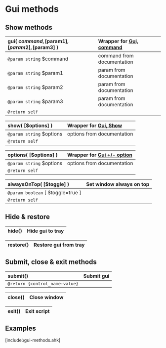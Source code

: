 # Gui methods  
## Show methods  

| __gui__( $command, [$param1], [$param2], [$param3] )	|Wrapper for [Gui, command](https://autohotkey.com/docs/commands/Gui.htm)	|  
|:---	|:---	|  
|`@param string` $command	|command from documentation	|  
|`@param string` $param1	|param from documentation	|  
|`@param string` $param2	|param from documentation	|  
|`@param string` $param3	|param from documentation	|  
|`@return self`	|	|  


| __show__( [$options] )	|Wrapper for [Gui, Show](https://autohotkey.com/docs/commands/Gui.htm#Show)	|  
|:---	|:---	|  
|`@param string` $options	|options from documentation	|  
|`@return self`	|	|  

| __options__( [$options] )	|Wrapper for [Gui +/- option](https://autohotkey.com/docs/commands/Gui.htm#Options)	|  
|:---	|:---	|  
|`@param string` $options	|options from documentation	|  
|`@return self`	|	|  


| __alwaysOnTop__( [$toggle] )	|Set window always on top	|  
|:---	|:---	|  
|`@param boolean` [ $toggle=true ]	|	|  
|`@return self`	|	|  

##  Hide & restore  

| __hide__()	|Hide gui to tray	|  
|:---	|:---	|  


| __restore__()	|Restore gui from tray	|  
|:---	|:---	|  


##  Submit, close & exit methods  

| __submit__()	|Submit gui	|  
|:---	|:---	|  
|`@return {control_name:value}`	|	|  

| __close__()	|Close window	|  
|:---	|:---	|  


| __exit__()	|Exit script	|  
|:---	|:---	|  
## Examples  [include:\gui-methods.ahk]  










  